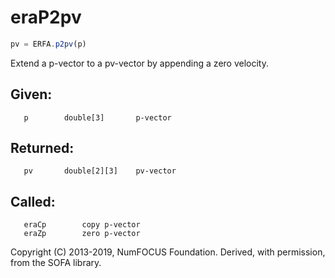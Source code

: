 # eraP2pv

```js
pv = ERFA.p2pv(p)
```

Extend a p-vector to a pv-vector by appending a zero velocity.

## Given:
```
   p        double[3]       p-vector
```

## Returned:
```
   pv       double[2][3]    pv-vector
```

## Called:
```
   eraCp        copy p-vector
   eraZp        zero p-vector
```

Copyright (C) 2013-2019, NumFOCUS Foundation.
Derived, with permission, from the SOFA library.
